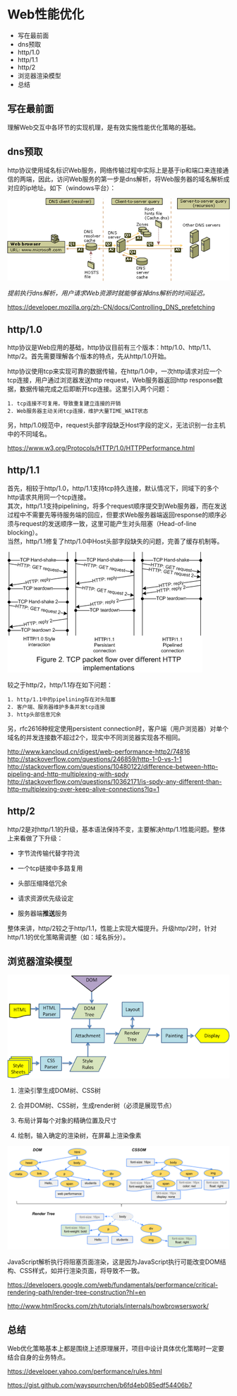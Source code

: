 # Web性能优化 #
- 写在最前面
- dns预取
- http/1.0
- http/1.1
- http/2
- 浏览器渲染模型
- 总结


## 写在最前面 ##

理解Web交互中各环节的实现机理，是有效实施性能优化策略的基础。


## dns预取 ##

http协议使用域名标识Web服务，网络传输过程中实际上是基于ip和端口来连接通信的两端，因此，访问Web服务的第一步是dns解析，将Web服务器的域名解析成对应的ip地址。如下（windows平台）：

![dns resolution](./dns-resolution.gif)

*提前执行dns解析，用户请求Web资源时就能够省掉dns解析的时间延迟。*

<https://developer.mozilla.org/zh-CN/docs/Controlling_DNS_prefetching>


## http/1.0 ##

http协议是Web应用的基础，http协议目前有三个版本：http/1.0、http/1.1、http/2。首先需要理解各个版本的特点，先从http/1.0开始。

http协议使用tcp来实现可靠的数据传输，在http/1.0中，一次http请求对应一个tcp连接，用户通过浏览器发送http request，Web服务器返回http response数据，数据传输完成之后即断开tcp连接。这里引入两个问题：

    1. tcp连接不可复用，导致重复建立连接的开销
    2. Web服务器主动关闭tcp连接，维护大量TIME_WAIT状态

另，http/1.0规范中，request头部字段缺乏Host字段的定义，无法识别一台主机中的不同域名。


<https://www.w3.org/Protocols/HTTP/1.0/HTTPPerformance.html>


## http/1.1 ##

首先，相较于http/1.0，http/1.1支持tcp持久连接，默认情况下，同域下的多个http请求共用同一个tcp连接。<br />
其次，http/1.1支持pipelining，将多个request顺序提交到Web服务器，而在发送过程中不需要先等待服务端的回应，但要求Web服务器端返回response的顺序必须与request的发送顺序一致，这里可能产生对头阻塞（Head-of-line blocking）。<br />
当然，http/1.1修复了http/1.0中Host头部字段缺失的问题，完善了缓存机制等。

![http pipelining](./HTTP_pipelining2.png)

较之于http/2，http/1.1存在如下问题：

    1. http/1.1中的pipelining存在对头阻塞
    2. 客户端、服务器维护多条并发tcp连接
    3. http头部信息冗余

另，rfc2616种规定使用persistent connection时，客户端（用户浏览器）对单个域名的并发连接数不超过2个，现实中不同浏览器实现各不相同。

<http://www.kancloud.cn/digest/web-performance-http2/74816> <br />
<http://stackoverflow.com/questions/246859/http-1-0-vs-1-1> <br />
<http://stackoverflow.com/questions/10480122/difference-between-http-pipeling-and-http-multiplexing-with-spdy> <br />
<http://stackoverflow.com/questions/10362171/is-spdy-any-different-than-http-multiplexing-over-keep-alive-connections?lq=1>


## http/2 ##

http/2是对http/1.1的升级，基本语法保持不变，主要解决http/1.1性能问题。整体上来看做了下升级：

- 字节流传输代替字符流

- 一个tcp链接中多路复用

- 头部压缩降低冗余

- 请求资源优先级设定

- 服务器端<b>推送</b>服务

整体来讲，http/2较之于http/1.1，性能上实现大幅提升。升级http/2时，针对http/1.1的优化策略需调整（如：域名拆分）。


## 浏览器渲染模型 ##

![webkit render flow](./webkitflow.png)

1. 渲染引擎生成DOM树、CSS树

2. 合并DOM树、CSS树，生成render树（必须是展现节点）

3. 布局计算每个对象的精确位置及尺寸

4. 绘制，输入确定的渲染树，在屏幕上渲染像素

![render tree](./render-tree-construction.png)

JavaScript解析执行将阻塞页面渲染，这是因为JavaScript执行可能改变DOM结构、CSS样式，如并行渲染页面，将导致不一致。


<https://developers.google.com/web/fundamentals/performance/critical-rendering-path/render-tree-construction?hl=en>

<http://www.html5rocks.com/zh/tutorials/internals/howbrowserswork/>


## 总结 ##

Web优化策略基本上都是围绕上述原理展开，项目中设计具体优化策略时一定要结合自身的业务特点。

<https://developer.yahoo.com/performance/rules.html>

<https://gist.github.com/wayspurrchen/b6fd4eb085edf54406b7>

